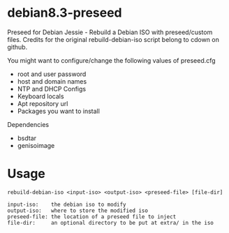 # debian8.3-preseed
Preseed for Debian Jessie - Rebuild a Debian ISO with preseed/custom files. Credits for the original rebuild-debian-iso script belong to cdown on github. 

You might want to configure/change the following values of preseed.cfg
- root and user password
- host and domain names
- NTP and DHCP Configs
- Keyboard locals
- Apt repository url
- Packages you want to install

Dependencies
- bsdtar
- genisoimage

# Usage

    rebuild-debian-iso <input-iso> <output-iso> <preseed-file> [file-dir]

    input-iso:    the debian iso to modify
    output-iso:   where to store the modified iso
    preseed-file: the location of a preseed file to inject
    file-dir:     an optional directory to be put at extra/ in the iso
